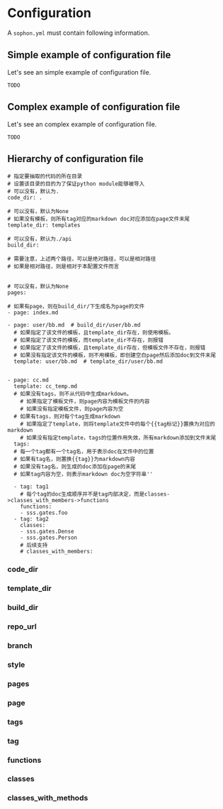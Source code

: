 # Configuration

A `sophon.yml` must contain following information.


## Simple example of configuration file

Let's see an simple example of configuration file.

```
TODO
```

## Complex example of configuration file

Let's see an complex example of configuration file.

```
TODO
```

## Hierarchy of configuration file

```
# 指定要抽取的代码的所在目录
# 设置该目录的目的为了保证python module能够被导入
# 可以没有，默认为.
code_dir: .

# 可以没有，默认为None
# 如果没有模板，则所有tag对应的markdown doc对应添加在page文件末尾
template_dir: templates

# 可以没有，默认为./api
build_dir:

# 需要注意，上述两个路径，可以是绝对路径，可以是相对路径
# 如果是相对路径，则是相对于本配置文件而言


# 可以没有，默认为None
pages:

# 如果有page，则在build_dir/下生成名为page的文件
- page: index.md

- page: user/bb.md  # build_dir/user/bb.md
  # 如果指定了该文件的模板，且template_dir存在，则使用模板。
  # 如果指定了该文件的模板，而template_dir不存在，则报错
  # 如果指定了该文件的模板，且template_dir存在，但模板文件不存在，则报错
  # 如果没有指定该文件的模板，则不用模板，即创建空白page然后添加doc到文件末尾
  template: user/bb.md  # template_dir/user/bb.md


- page: cc.md
  template: cc_temp.md
  # 如果没有tags，则不从代码中生成markdown。
    # 如果指定了模板文件，则page内容为模板文件的内容
    # 如果没有指定模板文件，则page内容为空
  # 如果有tags，则对每个tag生成markdown
    # 如果指定了template，则将template文件中的每个{{tag标记}}置换为对应的markdown
    # 如果没有指定template，tags的位置作用失效，所有markdown添加到文件末尾
  tags:
  # 每一个tag都有一个tag名，用于表示doc在文件中的位置
  # 如果有tag名，则置换{{tag}}为markdown内容
  # 如果没有tag名，则生成的doc添加在page的末尾
  # 如果tag内容为空，则表示markdown doc为空字符串''

  - tag: tag1
    # 每个tag的doc生成顺序并不是tag内部决定，而是classes->classes_with_members->functions
    functions:
    - sss.gates.foo
  - tag: tag2
    classes:
    - sss.gates.Dense
    - sss.gates.Person
    # 后续支持
    # classes_with_members:
```

### code_dir
### template_dir
### build_dir
### repo_url
### branch
### style
### pages
### page
### tags
### tag
### functions
### classes
### classes_with_methods

